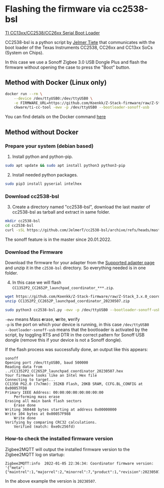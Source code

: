 ---
---

# Flashing the firmware via cc2538-bsl

[TI CC13xx/CC2538/CC26xx Serial Boot Loader](https://github.com/JelmerT/cc2538-bsl)

CC2538-bsl is a python script by [Jelmer Tiete](https://github.com/JelmerT) that communicates with the boot loader of the Texas Instruments CC2538, CC26xx and CC13xx SoCs (System on Chips).

In this case we use a Sonoff Zigbee 3.0 USB Dongle Plus and flash the firmware without opening the case to press the "Boot" button.

## Method with Docker (Linux only)

```bash
docker run --rm \
    --device /dev/ttyUSB0:/dev/ttyUSB0 \
    -e FIRMWARE_URL=https://github.com/Koenkk/Z-Stack-firmware/raw/Z-Stack_3.x.0_coordinator_20230507/coordinator/Z-Stack_3.x.0/bin/CC1352P2_CC2652P_launchpad_coordinator_20230507.zip \
    ckware/ti-cc-tool -ewv -p /dev/ttyUSB0 --bootloader-sonoff-usb
```

You can find details on the Docker command [here](https://github.com/git-developer/ti-cc-tool)

## Method without Docker

### Prepare your system (debian based)

1. Install python and python-pip.

```bash
sudo apt update && sudo apt install python3 python3-pip
```

2. Install needed python packages.

```bash
sudo pip3 install pyserial intelhex
```

### Download cc2538-bsl

3. Create a directory named "cc2538-bsl", download the last master of cc2538-bsl as tarball and extract in same folder.

```bash
mkdir cc2538-bsl
cd cc2538-bsl
curl -sSL https://github.com/JelmerT/cc2538-bsl/archive/refs/heads/master.tar.gz | tar xz --strip 1
```

The sonoff feature is in the master since 20.01.2022.

### Download the Firmware

Download the firmware for your adapter from the [Supported adapter page](../README.md) and unzip it in the `c2538-bsl` directory. So everything needed is in one folder.

4. In this case we will flash `CC1352P2_CC2652P_launchpad_coordinator_***.zip`.

```bash
wget https://github.com/Koenkk/Z-Stack-firmware/raw/Z-Stack_3.x.0_coordinator_20230507/coordinator/Z-Stack_3.x.0/bin/CC1352P2_CC2652P_launchpad_coordinator_20230507.zip
unzip CC1352P2_CC2652P_launchpad_coordinator_20230507.zip

sudo python3 cc2538-bsl.py -ewv -p /dev/ttyUSB0 --bootloader-sonoff-usb ./CC1352P2_CC2652P_launchpad_coordinator_20230507.hex
```

`-ewv` means Mass **e**rase, **w**rite, **v**erify  
`-p` is the port on which your device is running, in this case `/dev/ttyUSB0`  
`--bootloader-sonoff-usb` means that the bootloader is activated by the script, by toggling RTS and DTR in the correct pattern for Sonoff USB dongle (remove this if your device is not a Sonoff dongle).

If the flash process was successfully done, an output like this appears:

```
sonoff
Opening port /dev/ttyUSB0, baud 500000
Reading data from ../CC1352P2_CC2652P_launchpad_coordinator_20230507.hex
Your firmware looks like an Intel Hex file
Connecting to target...
CC1350 PG2.0 (7x7mm): 352KB Flash, 20KB SRAM, CCFG.BL_CONFIG at 0x00057FD8
Primary IEEE Address: 00:00:00:00:00:00:00:00
    Performing mass erase
Erasing all main bank flash sectors
    Erase done
Writing 360448 bytes starting at address 0x00000000
Write 104 bytes at 0x00057F988
    Write done
Verifying by comparing CRC32 calculations.
    Verified (match: 0xe0c256fd)
```

### How-to check the installed firmware version

Zigbee2MQTT will output the installed firmware version to the Zigbee2MQTT log on startup:

```
Zigbee2MQTT:info  2022-01-05 22:36:34: Coordinator firmware version: '{"meta":{"maintrel":1,"majorrel":2,"minorrel":7,"product":1,"revision":20230507,"transportrev":2},"type":"zStack3x0"}''
```

In the above example the version is `20230507`.
